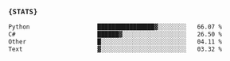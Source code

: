 ### `{STATS}` 
<!--START_SECTION:waka-->

```txt
Python                   ████████████████▓░░░░░░░░   66.07 %
C#                       ██████▓░░░░░░░░░░░░░░░░░░   26.50 %
Other                    █░░░░░░░░░░░░░░░░░░░░░░░░   04.11 %
Text                     ▓░░░░░░░░░░░░░░░░░░░░░░░░   03.32 %
```

<!--END_SECTION:waka-->
